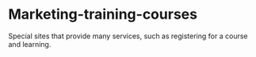# Marketing-training-courses
Special sites that provide many services, such as registering for a course and learning.
